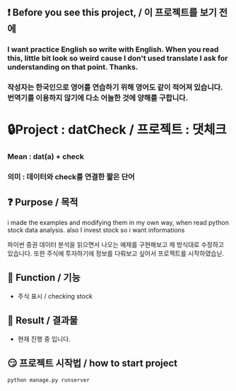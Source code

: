 ## ❗ Before you see this project, / 이 프로젝트를 보기 전에
### I want practice English so write with English. When you read this, little bit look so weird cause I don't used translate I ask for understanding on that point. Thanks.
### 작성자는 한국인으로 영어를 연습하기 위해 영어도 같이 적어져 있습니다. 번역기를 이용하지 않기에 다소 어눌한 것에 양해를 구합니다.

# 🔒Project : datCheck / 프로젝트 : 댓체크
### Mean : dat(a) + check
### 의미 : 데이터와 check를 연결한 짧은 단어

## ❓ Purpose / 목적
i made the examples and modifying them in my own way, when read python stock data analysis. also I invest stock so i want informations 

파이썬 증권 데이터 분석을 읽으면서 나오는 예제를 구현해보고 제 방식대로 수정하고 있습니다. 또한 주식에 투자하기에 정보를 다뤄보고 싶어서 프로젝트를 시작하였습닏.
  

## 🎁 Function / 기능
- 주식 표시 / checking stock

## 🤔 Result / 결과물
- 현재 진행 중 입니다.

## 😏 프로젝트 시작법 / how to start project
``` python manage.py runserver ```
